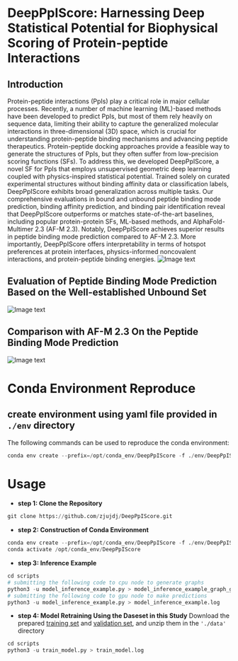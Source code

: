 # DeepPpIScore: Harnessing Deep Statistical Potential for Biophysical Scoring of Protein-peptide Interactions

## Introduction

Protein-peptide interactions (PpIs) play a critical role in major cellular processes. Recently, a number of machine learning (ML)-based methods have been developed to predict PpIs, but most of them rely heavily on sequence data, limiting their ability to capture the generalized molecular interactions in three-dimensional (3D) space, which is crucial for understanding protein-peptide binding mechanisms and advancing peptide therapeutics. Protein-peptide docking approaches provide a feasible way to generate the structures of PpIs, but they often suffer from low-precision scoring functions (SFs). To address this, we developed DeepPpIScore, a novel SF for PpIs that employs unsupervised geometric deep learning coupled with physics-inspired statistical potential. Trained solely on curated experimental structures without binding affinity data or classification labels, DeepPpIScore exhibits broad generalization across multiple tasks. Our comprehensive evaluations in bound and unbound peptide binding mode prediction, binding affinity prediction, and binding pair identification reveal that DeepPpIScore outperforms or matches state-of-the-art baselines, including popular protein-protein SFs, ML-based methods, and AlphaFold-Multimer 2.3 (AF-M 2.3). Notably, DeepPpIScore achieves superior results in peptide binding mode prediction compared to AF-M 2.3. More importantly, DeepPpIScore offers interpretability in terms of hotspot preferences at protein interfaces, physics-informed noncovalent interactions, and protein-peptide binding energies.
![Image text](https://github.com/zjujdj/DeepPpIScore/blob/master/figs/fig1.jpg)

## Evaluation of Peptide Binding Mode Prediction Based on the Well-established Unbound Set

![Image text](https://github.com/zjujdj/DeepPpIScore/blob/master/figs/fig2.jpg)

## Comparison with AF-M 2.3 On the Peptide Binding Mode Prediction

![Image text](https://github.com/zjujdj/DeepPpIScore/blob/master/figs/fig5.jpg)

# Conda Environment Reproduce

## **create environment using yaml file provided in `./env` directory**

The following commands can be used to reproduce the conda environment:

```python
conda env create --prefix=/opt/conda_env/DeepPpIScore -f ./env/DeepPpIScore.yaml
```

# Usage

- **step 1: Clone the Repository**

```python
git clone https://github.com/zjujdj/DeepPpIScore.git
```

- **step 2: Construction of Conda Environment**

```python
conda env create --prefix=/opt/conda_env/DeepPpIScore -f ./env/DeepPpIScore.yaml
conda activate /opt/conda_env/DeepPpIScore
```

- **step 3: Inference Example**

```python
cd scripts
# submitting the following code to cpu node to generate graphs
python3 -u model_inference_example.py > model_inference_example_graph_gen.log
# submitting the following code to gpu node to make predictions
python3 -u model_inference_example.py > model_inference_example.log
```

- **step 4: Model Retraining Using the Daseset in this Study**
  Download the prepared [training set](https://drive.google.com/file/d/1Y1zLU4ONfHp80zCYdVXOrhK3_4M0yP-m/view) and [validation set](https://drive.google.com/file/d/1Y1zLU4ONfHp80zCYdVXOrhK3_4M0yP-m/view), and unzip them in the `'./data'` directory

```python
cd scripts
python3 -u train_model.py > train_model.log

```
